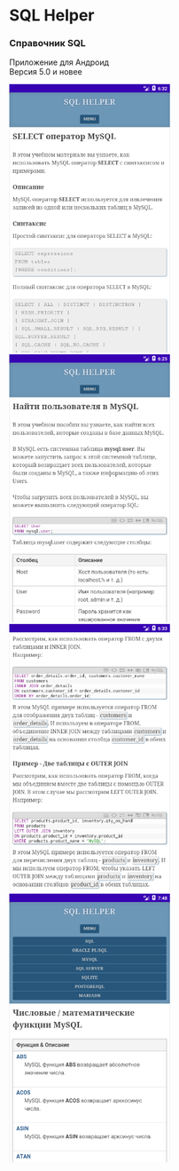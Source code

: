 # SQL Helper


### Справочник SQL

Приложение для Андроид  
Версия 5.0 и новее

<img src="img/Screenshot_1677983570.png" alt="Screenshot" width="290">
<img src="img/Screenshot_1677983148.png" alt="Screenshot" width="290">
<img src="img/Screenshot_1677983638.png" alt="Screenshot" width="290">
<img src="img/Screenshot_1677988119.png" alt="Screenshot" width="290">
